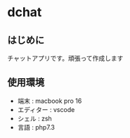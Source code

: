 # dchat

## はじめに
チャットアプリです。頑張って作成します

## 使用環境
- 端末 : macbook pro 16 
- エディター : vscode
- シェル : zsh
- 言語 : php7.3